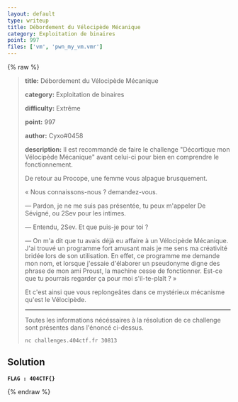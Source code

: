 ```yaml
---
layout: default
type: writeup
title: Débordement du Vélocipède Mécanique
category: Exploitation de binaires
point: 997
files: ['vm', 'pwn_my_vm.vmr']
---
```


{% raw %}
> **title:** Débordement du Vélocipède Mécanique
>
> **category:** Exploitation de binaires
>
> **difficulty:** Extrême
>
> **point:** 997
>
> **author:** Cyxo#0458
>
> **description:**
> Il est recommandé de faire le challenge "Décortique mon Vélocipède Mécanique" avant celui-ci pour bien en comprendre le fonctionnement.
> 
> De retour au Procope, une femme vous alpague brusquement.
> 
> « Nous connaissons-nous ? demandez-vous.
> 
> — Pardon, je ne me suis pas présentée, tu peux m'appeler De Sévigné, ou 2Sev pour les intimes.
> 
> — Entendu, 2Sev. Et que puis-je pour toi ?
> 
> — On m'a dit que tu avais déjà eu affaire à un Vélocipède Mécanique. J'ai trouvé un programme fort amusant mais je me sens ma créativité bridée lors de son utilisation. En effet, ce programme me demande mon nom, et lorsque j'essaie d'élaborer un pseudonyme digne des phrase de mon ami Proust, la machine cesse de fonctionner. Est-ce que tu pourrais regarder ça pour moi s'il-te-plaît ? »
> 
> Et c'est ainsi que vous replongeâtes dans ce mystérieux mécanisme qu'est le Vélocipède.
> 
> ***
> 
> Toutes les informations nécéssaires à la résolution de ce challenge sont présentes dans l'énoncé ci-dessus.
> 
> ```
> nc challenges.404ctf.fr 30813
> ```

## Solution


**`FLAG : 404CTF{}`**

{% endraw %}